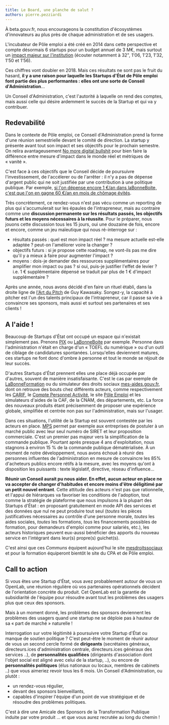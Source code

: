```yaml
---
title: Le Board, une planche de salut ?
authors: pierre.pezziardi
---
```


À beta.gouv.fr, nous encourageons la constitution d'écosystèmes d'innovateurs au plus près de chaque administration et de ses usagers. 

L'incubateur de Pôle emploi a été créé en 2014 dans cette perspective et compte désormais 6 startups pour un budget annuel de 3 M€, mais surtout un [impact majeur sur l'institution](https://www.senat.fr/les_actus_en_detail/article/audition-de-m-jean-basseres.html) (écouter notamment à 32", 1'06, 1'23, 1'32, 1'50 et 1'56). 

Ces chiffres vont doubler en 2018. Mais ces résultats ne sont pas le fruit du hasard, __il y a une raison pour laquelle les Startups d'État de Pôle emploi font partie des plus performantes : elles ont une sorte de Conseil d'Administration__...

<!--more-->

Un Conseil d'Administration, c'est l'autorité à laquelle on rend des comptes, mais aussi celle qui désire ardemment le succès de la Startup et qui va y contribuer.

## Redevabilité
Dans le contexte de Pôle emploi, ce Conseil d'Administration prend la forme d'une réunion semestrielle devant le comité de direction. La startup y présente avant tout son impact et ses objectifs pour le prochain semestre. On relira avantageusement [No more digital bullshit](https://beta.gouv.fr/2017/03/24/no-more-digital-bullshit-please.html) pour bien faire la différence entre mesure d'impact dans le monde réel et métriques de « vanité ». 

C'est face à ces objectifs que le Conseil décide de poursuivre l'investissement, de l'accélerer ou de l'arrêter : il n'y a pas de dépense d'argent public qui ne soit justifiée par une contribution à une politique publique. Par exemple, [si l'on dépense encore 1 €/an dans laBonneBoite, c'est que l'on en gagne 60 €/an en mois de chômage évités](http://www.fondapol.org/wp-content/uploads/2017/01/096-PEZZIARDI_2016-12-22-web.pdf).

Très concrètement, ce rendez-vous n'est pas vécu comme un reporting de plus qui s'accumulerait sur les épaules de l'intrapreneur, mais au contraire comme une __discussion permanente sur les résultats passés, les objectifs futurs et les moyens nécessaires à la réussite__. Pour le préparer, nous jouons cette discussion tous les 15 jours, oui une douzaine de fois, encore et encore, comme un jeu maïeutique qui nous ré-interroge sur :
* résultats passés : quel est mon impact réel ? ma mesure actuelle est-elle adaptée ? peut-on l'améliorer voire la changer ?
* objectifs futurs : si je propose cette roadmap, ne vont-ils pas me dire qu'il y a mieux à faire pour augmenter l'impact ?
* moyens : dois-je demander des ressources supplémentaires pour amplifier mon impact ou pas ? si oui, puis-je justifier l'effet de levier ? i.e. 1 € supplémentaire dépensé se traduit par plus de 1 € d'impact supplémentaire ?

Après une année, nous avons décidé d'en faire un rituel établi, dans la droite ligne de [l'Art du Pitch](https://guykawasaki.com/the-art-of-the-pitch/) de Guy Kawasaky. Songez-y, la capacité à pitcher est l'un des talents principaux de l'intrapreneur, car il passe sa vie à convaincre ses sponsors, mais aussi et surtout ses partenaires et ses clients !

## A l'aide !
Beaucoup de Startups d'État ont occupé un espace qui n'existait simplement pas. Prenons [PIX](https://pix.beta.gouv.fr/) ou [LaBonneBoite](https://labonneboite.pole-emploi.fr/) par exemple. Personne dans l'administration n'était en charge d'un « TOEFL du numérique » ou d'un outil de ciblage de candidatures spontanées. Lorsqu'elles deviennent matures, ces startups ne font donc d'ombre à personne et tout le monde se réjouit de leur succès.

D'autres Startups d'État prennent elles une place déjà occupée par d'autres, souvent de manière insatisfaisante. C'est le cas par exemple de [LaBonneFormation](https://labonneformation.pole-emploi.fr/) ou du simulateur des droits sociaux [mes-aides.gouv.fr](https://mes-aides.gouv.fr/), dont on retrouve des bouts chez différents acteurs, comme respectivement les [CARIF](http://www.intercariforef.org/formations/recherche-formations.html), le [Compte Personnel Activité](https://www.moncompteactivite.gouv.fr/cpa-public/), le site [Pôle Emploi](https://candidat.pole-emploi.fr/formations/accueil) et les simulateurs d'aides de la CAF, de la CNAM, des départements, etc. La force des nouveaux produits étant précisemment de proposer une expérience globale, simplifiée et centrée non pas sur l'administration, mais sur l'usager.

Dans ces situations, l'utilité de la Startup est souvent contestée par les acteurs en place. [MPS](https://mps.apientreprise.fr/) permet par exemple aux entreprises de postuler à un marché public avec leur seul numéro de SIRET et leur proposition commerciale. C'est un premier pas majeur vers la simplification de la commande publique. Pourtant après presque 4 ans d'exploitation, nous stagnons à environ 15 % de la commande publique dématérialisée. À un moment de notre développement, nous avons échoué à réunir des personnes influentes de l'administration en mesure de convaincre les 85% d'acheteurs publics encore rétifs à la mesure, avec les moyens qu'ont à disposition les puissants : texte législatif, directive, réseau d'influence...

__Réunir un Conseil aurait pu nous aider. En effet, aucun acteur en place ne va accepter de changer d'habitudes et encore moins d'être déligitimé par un petit nouvel entrant__. Cette attitude des acteurs n'est pas que rationnelle, et l'appui de hiérarques va favoriser les conditions de l'adoption, tout comme la stratégie de plateforme que nous impulsons à la plupart des Startups d'État : en proposant gratuitement en mode API des services et des données que nul ne peut produire tout seul (_toutes_ les pièces justificatives nécessaires au contrôle d'une personne morale, _toutes_ les aides sociales, _toutes_ les formations, _tous_ les financements possibles de formation, pour demandeurs d'emploi comme pour salariés, etc.), les acteurs historiques peuvent eux-aussi bénéficier des apports du nouveau service en l'intégrant dans leur(s) propre(s) guichet(s).

C'est ainsi que ces _Communs_ équipent aujourd'hui le site [mesdroitssociaux](https://www.mesdroitssociaux.gouv.fr/) et pour la formation équiperont bientôt le site du CPA et de Pôle emploi.

## Call to action
Si vous êtes une Startup d'État, vous avez probablement autour de vous un OpenLab, une réunion régulière où vos partenaires opérationnels décident de l'orientation concrète du produit. Cet OpenLab est la garantie de subsidiarité de l'équipe pour résoudre avant tout les problèmes des usagers plus que ceux des sponsors.

Mais à un moment donné, les problèmes des sponsors deviennent les problèmes des usagers quand une startup ne se déploie pas à hauteur de sa « part de marché » naturelle !

Interrogation sur votre légitimité à poursuivre votre Startup d'État ou manque de soutien politique ? C'est peut-être le moment de réunir autour de vous un second cercle formé de __dirigeants__ (secrétaires généraux, directeurs.ices d'administration centrale, directeurs.ices généraux des services ..), de __personnalités qualifiées__ (dirigeants d'association dont l'objet social est aligné avec celui de la startup,  ..), ou encore de __personnalités politiques__ (élus nationaux ou locaux, membres de cabinets ..) que vous aimeriez revoir tous les 6 mois. Un Conseil d'Administration, ou plutôt :
* un rendez-vous régulier,
* devant des sponsors bienveillants,
* capables d'inspirer l'équipe d'un point de vue stratégique et de résoudre des problèmes politiques.

C'est à dire une Amicale des Sponsors de la Transformation Publique induite par votre produit ... et que vous aurez recrutée au long du chemin !
